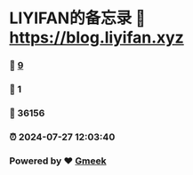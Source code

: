 # LIYIFAN的备忘录 :link: https://blog.liyifan.xyz 
### :page_facing_up: [9](https://blog.liyifan.xyz/tag.html) 
### :speech_balloon: 1 
### :hibiscus: 36156 
### :alarm_clock: 2024-07-27 12:03:40 
### Powered by :heart: [Gmeek](https://github.com/Meekdai/Gmeek)
